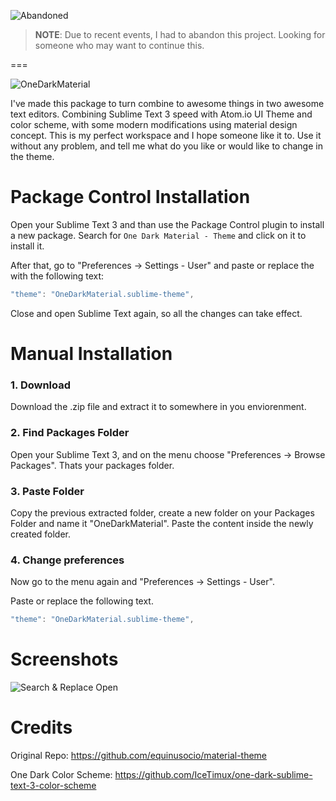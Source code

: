 ![Abandoned](https://img.shields.io/badge/status-abandonend-red.svg)
> **NOTE**: Due to recent events, I had to abandon this project. Looking for someone who may want to continue this.

===

![OneDarkMaterial](http://i.imgur.com/ROCkUT5.png)

I've made this package to turn combine to awesome things in two awesome text editors. Combining Sublime Text 3 speed with Atom.io UI Theme and color scheme, with some modern modifications using material design concept.
This is my perfect workspace and I hope someone like it to. Use it without any problem, and tell me what do you like or would like to change in the theme.

# Package Control Installation

Open your Sublime Text 3 and than use the Package Control plugin to install a new package. Search for `One Dark Material - Theme` and click on it to install it.

After that, go to "Preferences -> Settings - User" and paste or replace the with the following text:

```javascript
"theme": "OneDarkMaterial.sublime-theme",
```

Close and open Sublime Text again, so all the changes can take effect.

# Manual Installation
### 1. Download
Download the .zip file and extract it to somewhere in you enviorenment. 

### 2. Find Packages Folder
Open your Sublime Text 3, and on the menu choose "Preferences -> Browse Packages". Thats your packages folder. 

### 3. Paste Folder
Copy the previous extracted folder, create a new folder on your Packages Folder and name it "OneDarkMaterial". Paste the content inside the newly created folder.

### 4. Change preferences
Now go to the menu again and "Preferences -> Settings - User".

Paste or replace the following text. 

```javascript
"theme": "OneDarkMaterial.sublime-theme",
```

# Screenshots
![Search & Replace Open](http://i.imgur.com/qsFS15m.png)

# Credits
Original Repo: https://github.com/equinusocio/material-theme

One Dark Color Scheme: https://github.com/IceTimux/one-dark-sublime-text-3-color-scheme
